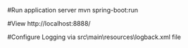#Run application server 
mvn spring-boot:run 

#View
http://localhost:8888/

#Configure 
Logging via src\main\resources\logback.xml file
